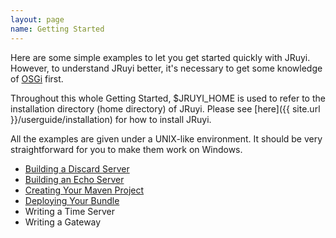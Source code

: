 ```yaml
---
layout: page
name: Getting Started
---
```


Here are some simple examples to let you get started quickly with JRuyi. However, to understand JRuyi better, it's necessary to get some knowledge of [OSGi](http://en.wikipedia.org/wiki/OSGi) first.

Throughout this whole Getting Started, $JRUYI_HOME is used to refer to the installation directory (home directory) of JRuyi. Please see [here]({{ site.url }}/userguide/installation) for how to install JRuyi.

All the examples are given under a UNIX-like environment. It should be very straightforward for you to make them work on Windows.

* [Building a Discard Server](building-a-discard-server)
* [Building an Echo Server](building-an-echo-server) 
* [Creating Your Maven Project](creating-your-maven-project)
* [Deploying Your Bundle](deploying-your-bundle)
* Writing a Time Server
* Writing a Gateway

